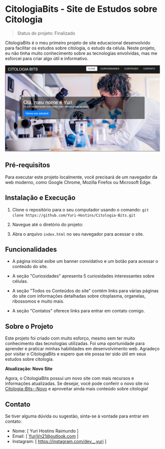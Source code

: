 # CitologiaBits - Site de Estudos sobre Citologia

> Status do projeto: Finalizado

CitologiaBits é o meu primeiro projeto de site educacional desenvolvido para facilitar os estudos sobre citologia, o estudo da célula. Neste projeto, eu não tinha muito conhecimento sobre as tecnologias envolvidas, mas me esforcei para criar algo útil e informativo.

![CitologiaBits Screenshot](https://github.com/Yuri-Hostins/Alguma-Coisa/blob/main/imagens/CitologiaBits.png)

## Pré-requisitos

Para executar este projeto localmente, você precisará de um navegador da web moderno, como Google Chrome, Mozilla Firefox ou Microsoft Edge.

## Instalação e Execução

1. Clone o repositório para o seu computador usando o comando: `git clone https://github.com/Yuri-Hostins/Citologia-Bits.git`

2. Navegue até o diretório do projeto:

3. Abra o arquivo `index.html` no seu navegador para acessar o site.

## Funcionalidades

- A página inicial exibe um banner convidativo e um botão para acessar o conteúdo do site.

- A seção "Curiosidades" apresenta 5 curiosidades interessantes sobre células.

- A seção "Todos os Conteúdos do site" contém links para várias páginas do site com informações detalhadas sobre citoplasma, organelas, ribossomos e muito mais.

- A seção "Contatos" oferece links para entrar em contato comigo.

## Sobre o Projeto

Este projeto foi criado com muito esforço, mesmo sem ter muito conhecimento das tecnologias utilizadas. Foi uma oportunidade para aprender e praticar minhas habilidades em desenvolvimento web. Agradeço por visitar o CitologiaBits e espero que ele possa ter sido útil em seus estudos sobre citologia.

**Atualização: Novo Site**

Agora, o CitologiaBits possui um novo site com mais recursos e informações atualizadas. Se desejar, você pode conferir o novo site no [Citologia-Bits--Novo](https://github.com/Yuri-Hostins/Citologia-Bits--Novo) e aproveitar ainda mais conteúdo sobre citologia!

## Contato

Se tiver alguma dúvida ou sugestão, sinta-se à vontade para entrar em contato:

- Nome: [ Yuri Hostins Raimundo ]
- Email: [ YuriVn21@outlook.com ]
- Instagram: [ https://instagram.com/dev._.yuri ]
